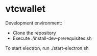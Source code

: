 # vtcwallet

Development environment:

- Clone the repository
- Execute ./install-dev-prerequisites.sh

To start electron, run ./start-electron.sh
